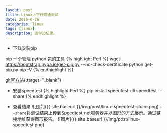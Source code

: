 ```yaml
---
layout: post
title: Linux上下行网速测试
date: 2016-6-26
categories: linux
tags: [linux]
description: 边学边记录。
---
```


- 下载安装pip

pip 一个管理 python 包的工具
{% highlight Perl %}
wget https://bootstrap.pypa.io/get-pip.py --no-check-certificate
python get-pip.py
pip -V
{% endhighlight %}

[git官方站](https://github.com/sivel/speedtest-cli){:target="_blank"}

- 安装speedtest
{% highlight Perl %}
pip install speedtest-cli
speedtest --share
{% endhighlight %}

- 查看结果
![图片]({{ site.baseurl }}/img/post/linux-speedtest-share.png)
`--share`将测试结果上传到Speedtest.net服务器并以图形的方式展示。通过链接地址获得图形报告。
![图片]({{ site.baseurl }}/img/post/linux-speedtest.png)

